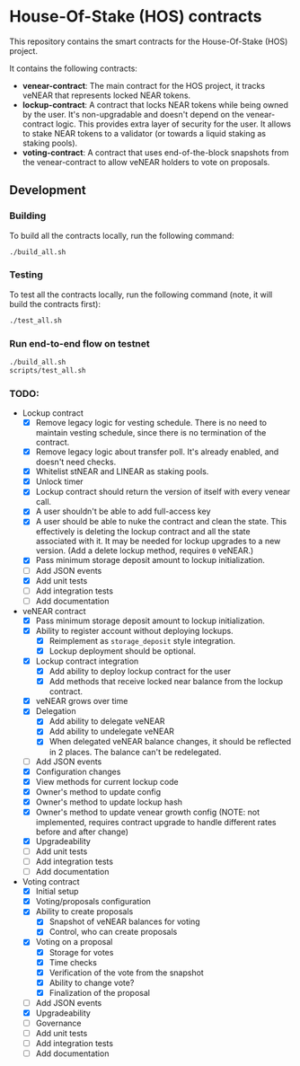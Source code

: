 # House-Of-Stake (HOS) contracts

This repository contains the smart contracts for the House-Of-Stake (HOS) project.

It contains the following contracts:

- **venear-contract**: The main contract for the HOS project, it tracks veNEAR that represents locked NEAR tokens.
- **lockup-contract**: A contract that locks NEAR tokens while being owned by the user. It's non-upgradable and doesn't
  depend on the venear-contract logic. This provides extra layer of security for the user. It allows to stake NEAR
  tokens to a validator (or towards a liquid staking as staking pools).
- **voting-contract**: A contract that uses end-of-the-block snapshots from the venear-contract to allow veNEAR holders
  to vote on proposals.

## Development

### Building

To build all the contracts locally, run the following command:

```bash
./build_all.sh
```

### Testing

To test all the contracts locally, run the following command (note, it will build the contracts first):

```bash
./test_all.sh
```

### Run end-to-end flow on testnet

```bash
./build_all.sh
scripts/test_all.sh
```

### TODO:

- Lockup contract
  - [x] Remove legacy logic for vesting schedule. There is no need to maintain vesting schedule, since there is no
    termination
    of the contract.
  - [x] Remove legacy logic about transfer poll. It's already enabled, and doesn't need checks.
  - [x] Whitelist stNEAR and LINEAR as staking pools.
  - [x] Unlock timer
  - [x] Lockup contract should return the version of itself with every venear call.
  - [x] A user shouldn't be able to add full-access key
  - [x] A user should be able to nuke the contract and clean the state. This effectively is deleting the lockup contract
    and all the state associated with it. It may be needed for lockup upgrades to a new version.
    (Add a delete lockup method, requires `0` veNEAR.)
  - [x] Pass minimum storage deposit amount to lockup initialization.
  - [ ] Add JSON events
  - [x] Add unit tests
  - [ ] Add integration tests
  - [ ] Add documentation
- veNEAR contract
  - [x] Pass minimum storage deposit amount to lockup initialization.
  - [X] Ability to register account without deploying lockups.
    - [X] Reimplement as `storage_deposit` style integration.
    - [X] Lockup deployment should be optional.
  - [X] Lockup contract integration
    - [X] Add ability to deploy lockup contract for the user
    - [X] Add methods that receive locked near balance from the lockup contract.
  - [X] veNEAR grows over time
  - [X] Delegation
    - [X] Add ability to delegate veNEAR
    - [X] Add ability to undelegate veNEAR
    - [X] When delegated veNEAR balance changes, it should be reflected in 2 places. The balance can't be redelegated.
  - [ ] Add JSON events
  - [X] Configuration changes
  - [X] View methods for current lockup code
  - [X] Owner's method to update config
  - [x] Owner's method to update lockup hash
  - [x] Owner's method to update venear growth config (NOTE: not implemented, requires contract upgrade to handle
    different rates before and after change)
  - [x] Upgradeability
  - [ ] Add unit tests
  - [ ] Add integration tests
  - [ ] Add documentation
- Voting contract
  - [x] Initial setup
  - [x] Voting/proposals configuration
  - [x] Ability to create proposals
    - [x] Snapshot of veNEAR balances for voting
    - [x] Control, who can create proposals
  - [x] Voting on a proposal
    - [x] Storage for votes
    - [x] Time checks
    - [x] Verification of the vote from the snapshot
    - [x] Ability to change vote?
    - [x] Finalization of the proposal
  - [ ] Add JSON events
  - [x] Upgradeability
  - [ ] Governance
  - [ ] Add unit tests
  - [ ] Add integration tests
  - [ ] Add documentation
